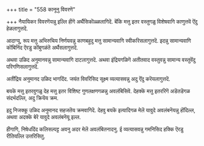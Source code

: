 +++
title = "558 कानूनु विवरणॆ"

+++
नैयायिकर विवरणॆयन्नु इल्लि हीगॆ अर्थैसिकॊळ्ळलागिदॆ. बॆंकि मत्तु इतर वस्तुगळु विशेषवागि काणुत्तवॆ ऎंदु हेळलागुत्तदॆ.

आदाग्यू, रूप मत्तु अभिरुचिय निर्णयवन्नु काणबहुदु मत्तु सामान्यवागि स्वीकरिसलागुत्तदॆ. इदन्नु सामान्यवागि कॊंबिनिंद ऎरडु कॊंबुगळंतॆ अर्थैसलागुत्तदॆ.

अथवा उळिद अनुमानवन्नु सामान्यवागि दाटलागुत्तदॆ. अथवा इंद्रियगळिगॆ अतीतवाद वस्तुवन्नु सामान्य वस्तुवॆंदु परिगणिसलागुत्तदॆ.

अतींद्रिय अनुमानद उळिद भागदिंद. जयंत विवरिसिद सूक्ष्म व्यत्यासवन्नु अदु ऎंदु करॆयलागुत्तदॆ.

बयकॆ मत्तु इतरवुगळु देह मत्तु इतर विशिष्ट गुणलक्षणगळन्नु अवलंबिसिवॆ. देहक्कॆ मत्तु इतररिगॆ अडॆतडॆगळ संदर्भदल्लि, अदु क्रियॆय क्रम.

इदु निजक्कू उळिद अनुमानद सहजतॆय क्रमवागिदॆ. देहवु बयकॆ इत्यादिगळ मेलॆ यावुदे अवलंबनॆयन्नु हॊंदिल्ल, अथवा अदक्कॆ बेरॆ यावुदे अवलंबनॆयू इल्ल.

हीगागि, निषेधदिंद कलिसल्पट्ट अवनु अदर मेलॆ अवलंबितनादनु. ई व्यत्यासवन्नु गमनिसिद हक्कि ऎरडु रीतियल्लि उत्तरिसितु.


